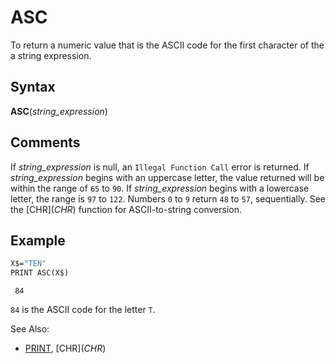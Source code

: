 # ASC

To return a numeric value that is the ASCII code for the first character of the a string expression.

## Syntax

**ASC**(*string_expression*)

## Comments

If *string_expression* is null, an `Illegal Function Call` error is returned. If *string_expression* begins with an uppercase letter, the value returned will be within the range of `65` to `90`. If *string_expression* begins with a lowercase letter, the range is `97` to `122`. Numbers `0` to `9` return `48` to `57`, sequentially. See the [CHR$](CHR$) function for ASCII-to-string conversion.

## Example

```vb
X$="TEN"
PRINT ASC(X$)
```

```text
 84
```

`84` is the ASCII code for the letter `T`.

See Also:

* [PRINT](PRINT), [CHR$](CHR$)
